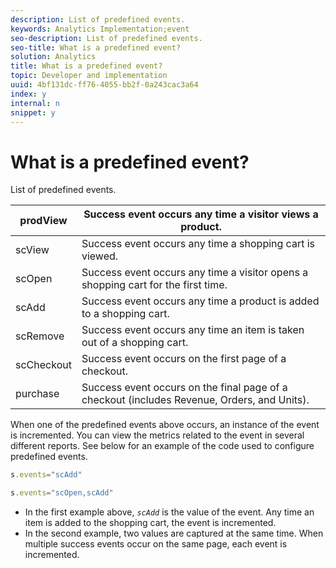 ```yaml
---
description: List of predefined events.
keywords: Analytics Implementation;event
seo-description: List of predefined events.
seo-title: What is a predefined event?
solution: Analytics
title: What is a predefined event?
topic: Developer and implementation
uuid: 4bf131dc-ff76-4055-bb2f-0a243cac3a64
index: y
internal: n
snippet: y
---
```


# What is a predefined event?

List of predefined events.

|  prodView  | Success event occurs any time a visitor views a product.  |
|---|---|
|  scView  | Success event occurs any time a shopping cart is viewed.  |
|  scOpen  | Success event occurs any time a visitor opens a shopping cart for the first time.  |
|  scAdd  | Success event occurs any time a product is added to a shopping cart.  |
|  scRemove  | Success event occurs any time an item is taken out of a shopping cart.  |
|  scCheckout  | Success event occurs on the first page of a checkout.  |
|  purchase  | Success event occurs on the final page of a checkout (includes Revenue, Orders, and Units).  |

When one of the predefined events above occurs, an instance of the event is incremented. You can view the metrics related to the event in several different reports. See below for an example of the code used to configure predefined events.

```js
s.events="scAdd"
```

```js
s.events="scOpen,scAdd"
```

* In the first example above, *`scAdd`* is the value of the event. Any time an item is added to the shopping cart, the event is incremented. 
* In the second example, two values are captured at the same time. When multiple success events occur on the same page, each event is incremented.

